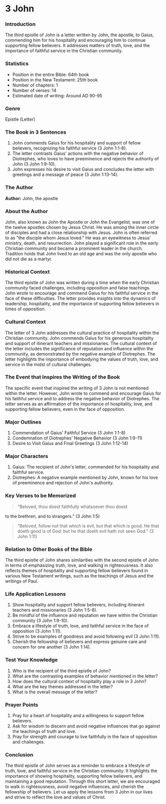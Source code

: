 # 3 John

### Introduction

The third epistle of John is a letter written by John, the apostle, to Gaius, commending him for his hospitality and encouraging him to continue supporting fellow believers. It addresses matters of truth, love, and the importance of faithful service in the Christian community.

### Statistics

* Position in the entire Bible: 64th book
* Position in the New Testament: 25th book
* Number of chapters: 1
* Number of verses: 14
* Estimated date of writing: Around AD 90-95

### Genre

Epistle (Letter)

### The Book in 3 Sentences

1. John commends Gaius for his hospitality and support of fellow believers, recognizing his faithful service (3 John 1:1-8).
2. The letter contrasts Gaius' actions with the negative behavior of Diotrephes, who loves to have preeminence and rejects the authority of John (3 John 1:9-10).
3. John expresses his desire to visit Gaius and concludes the letter with greetings and a message of peace (3 John 1:13-14).

### The Author

**Author:** John, the apostle

### About the Author

John, also known as John the Apostle or John the Evangelist, was one of the twelve apostles chosen by Jesus Christ. He was among the inner circle of disciples and had a close relationship with Jesus. John is often referred to as "the disciple whom Jesus loved." He was an eyewitness to Jesus' ministry, death, and resurrection. John played a significant role in the early Christian community and became a prominent leader in the church. Tradition holds that John lived to an old age and was the only apostle who did not die as a martyr.

### Historical Context

The third epistle of John was written during a time when the early Christian community faced challenges, including opposition and false teachings. John wrote to encourage and commend Gaius for his faithful service in the face of these difficulties. The letter provides insights into the dynamics of leadership, hospitality, and the importance of supporting fellow believers in times of opposition.

### Cultural Context

The letter of 3 John addresses the cultural practice of hospitality within the Christian community. John commends Gaius for his generous hospitality and support of itinerant teachers and missionaries. The cultural context of the letter includes the significance of reputation and influence within the community, as demonstrated by the negative example of Diotrephes. The letter highlights the importance of embodying the values of truth, love, and service in the midst of cultural challenges.

### The Event that Inspires the Writing of the Book

The specific event that inspired the writing of 3 John is not mentioned within the letter. However, John wrote to commend and encourage Gaius for his faithful service and to address the negative behavior of Diotrephes. The letter serves as an affirmation of the importance of hospitality, love, and supporting fellow believers, even in the face of opposition.

### Major Outlines

1. Commendation of Gaius' Faithful Service (3 John 1:1-8)
2. Condemnation of Diotrephes' Negative Behavior (3 John 1:9-11)
3. Desire to Visit Gaius and Final Greetings (3 John 1:12-14)

### Major Characters

1. Gaius: The recipient of John's letter, commended for his hospitality and faithful service.
2. Diotrephes: A negative example mentioned by John, known for his love of preeminence and rejection of John's authority.

### Key Verses to be Memorized

> "Beloved, thou doest faithfully whatsoever thou doest

to the brethren, and to strangers." (3 John 1:5)

> "Beloved, follow not that which is evil, but that which is good. He that doeth good is of God: but he that doeth evil hath not seen God." (3 John 1:11)

### Relation to Other Books of the Bible

The third epistle of John shares similarities with the second epistle of John in terms of emphasizing truth, love, and walking in righteousness. It also reflects themes of hospitality and supporting fellow believers found in various New Testament writings, such as the teachings of Jesus and the writings of Paul.

### Life Application Lessons

1. Show hospitality and support fellow believers, including itinerant teachers and missionaries (3 John 1:5-8).
2. Be mindful of the influence and reputation we have within the Christian community (3 John 1:9-10).
3. Embrace a lifestyle of truth, love, and faithful service in the face of opposition (3 John 1:11).
4. Strive to be examples of goodness and avoid following evil (3 John 1:11).
5. Cherish the fellowship of believers and express genuine care and concern for one another (3 John 1:14).

### Test Your Knowledge

1. Who is the recipient of the third epistle of John?
2. What are the contrasting examples of behavior mentioned in the letter?
3. How does the cultural context of hospitality play a role in 3 John?
4. What are the key themes addressed in the letter?
5. What is the overall message of the letter?

### Prayer Points

1. Pray for a heart of hospitality and a willingness to support fellow believers.
2. Ask for wisdom to discern and avoid negative influences that go against the teachings of truth and love.
3. Pray for strength and courage to live faithfully in the face of opposition and challenges.

### Conclusion

The third epistle of John serves as a reminder to embrace a lifestyle of truth, love, and faithful service in the Christian community. It highlights the importance of showing hospitality, supporting fellow believers, and maintaining a good reputation. Through this short letter, we are encouraged to walk in righteousness, avoid negative influences, and cherish the fellowship of believers. Let us apply the lessons from 3 John in our lives and strive to reflect the love and values of Christ.
